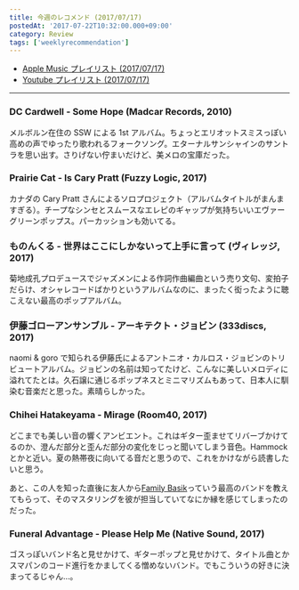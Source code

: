 ```yaml
---
title: 今週のレコメンド (2017/07/17)
postedAt: '2017-07-22T10:32:00.000+09:00'
category: Review
tags: ['weeklyrecommendation']
---
```


- [Apple Music プレイリスト (2017/07/17)](https://itunes.apple.com/jp/playlist/%E4%BB%8A%E9%80%B1%E3%81%AE%E3%83%AC%E3%82%B3%E3%83%A1%E3%83%B3%E3%83%89-2017-07-17/idpl.u-MDAWdm3I4eRDmj)
- [Youtube プレイリスト (2017/07/17)](https://www.youtube.com/playlist?list=PLegnWsUgQayfU-Uh6krT4BnIdiDkycQ7c)

---

### DC Cardwell - Some Hope (Madcar Records, 2010)

メルボルン在住の SSW による 1st アルバム。ちょっとエリオットスミスっぽい高めの声でゆったり歌われるフォークソング。エターナルサンシャインのサントラを思い出す。さりげない佇まいだけど、美メロの宝庫だった。

### Prairie Cat - Is Cary Pratt (Fuzzy Logic, 2017)

カナダの Cary Pratt さんによるソロプロジェクト（アルバムタイトルがまんますぎる）。チープなシンセとスムースなエレピのギャップが気持ちいいエヴァーグリーンポップス。パーカッションも効いてる。

### ものんくる - 世界はここにしかないって上手に言って (ヴィレッジ, 2017)

菊地成孔プロデュースでジャズメンによる作詞作曲編曲という売り文句、変拍子だらけ、オシャレコードばかりというアルバムなのに、まったく衒ったように聴こえない最高のポップアルバム。

### 伊藤ゴローアンサンブル - アーキテクト・ジョビン (333discs, 2017)

naomi & goro で知られる伊藤氏によるアントニオ・カルロス・ジョビンのトリビュートアルバム。ジョビンの名前は知ってたけど、こんなに美しいメロディに溢れてたとは。久石譲に通じるポップネスとミニマリズムもあって、日本人に馴染む音楽だと思った。素晴らしかった。

### Chihei Hatakeyama - Mirage (Room40, 2017)

どこまでも美しい音の響くアンビエント。これはギター歪ませてリバーブかけてるのか、澄んだ部分と歪んだ部分の変化をじっと聞いてしまう音色。Hammock とかと近い。夏の熱帯夜に向いてる音だと思うので、これをかけながら読書したいと思う。

あと、この人を知った直後に友人から[Family Basik](https://www.youtube.com/watch?v=iS-FdhGdINQ)っていう最高のバンドを教えてもらって、そのマスタリングを彼が担当していてなにか縁を感じてしまったのだった。

### Funeral Advantage - Please Help Me (Native Sound, 2017)

ゴスっぽいバンド名と見せかけて、ギターポップと見せかけて、タイトル曲とかスマパンのコード進行をかましてくる憎めないバンド。でもこういうの好きに決まってるじゃん…。
